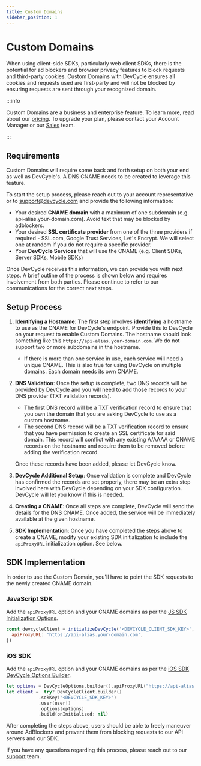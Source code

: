 ```yaml
---
title: Custom Domains
sidebar_position: 1
---
```


# Custom Domains

When using client-side SDKs, particularly web client SDKs, there is the potential for ad blockers
and browser privacy features to block requests and third-party cookies. Custom Domains with DevCycle ensures
all cookies and requests used are first-party and will not be blocked by ensuring requests are sent through your
recognized domain.

:::info

Custom Domains are a business and enterprise feature. To learn more, read about our [pricing](https://devcycle.com/pricing). To upgrade your plan, please contact your Account Manager or our [Sales](mailto:sales@devcycle.com) team.

:::

## Requirements

Custom Domains will require some back and forth setup on both your end as well as DevCycle's. A DNS CNAME needs to be created to leverage this feature.

To start the setup process, please reach out to your account representative or to support@devcycle.com and provide the following information:

- Your desired **CNAME domain** with a maximum of one subdomain (e.g. api-alias.your-domain.com). Avoid text that may be blocked by adblockers.
- Your desired **SSL certificate provider** from one of the three providers if required - SSL.com, Google Trust Services, Let's Encrypt. We will select one at random if you do not require a specific provider.
- Your **DevCycle Services** that will use the CNAME (e.g. Client SDKs, Server SDKs, Mobile SDKs)

Once DevCycle receives this information, we can provide you with next steps. A brief outline of the process is shown below and requires involvement from both parties. Please continue to refer to our communications for the correct next steps.

## Setup Process

1. **Identifying a Hostname**: The first step involves **identifying** a hostname to use as the CNAME for DevCycle's endpoint. Provide this to DevCycle on your request to enable Custom Domains. The hostname should look something like this `https://api-alias.your-domain.com`. We do not support two or more subdomains in the hostname.
    - If there is more than one service in use, each service will need a unique CNAME. This is also true for using DevCycle on multiple domains. Each domain needs its own CNAME.

2. **DNS Validation**: Once the setup is complete, two DNS records will be provided by DevCycle and you will need to add those records to your DNS provider (TXT validation records).
   - The first DNS record will be a TXT verification record to ensure that you own the domain that you are asking DevCycle to use as a custom hostname.
   - The second DNS record will be a TXT verification record to ensure that you have permission to create an SSL certificate for said domain. This record will conflict with any existing A/AAAA or CNAME records on the hostname and require them to be removed before adding the verification record.

   Once these records have been added, please let DevCycle know.

3. **DevCycle Additional Setup**: Once validation is complete and DevCycle has confirmed the records are set properly, there may be an extra step involved here with DevCycle depending on your SDK configuration. DevCycle will let you know if this is needed.

4. **Creating a CNAME**: Once all steps are complete, DevCycle will send the details for the DNS CNAME. Once added, the service will be immediately available at the given hostname.

5. **SDK Implementation**: Once you have completed the steps above to create a CNAME, modify your existing SDK initialization to include the `apiProxyURL` initialization option. See below.

## SDK Implementation

In order to use the Custom Domain, you'll have to point the SDK requests to the newly created CNAME domain.

### JavaScript SDK

Add the `apiProxyURL` option and your CNAME domains as per the [JS SDK Initialization Options](https://docs.devcycle.com/sdk/client-side-sdks/javascript/javascript-gettingstarted#initialization-options).

```javascript
const devcycleClient = initializeDevCycle('<DEVCYCLE_CLIENT_SDK_KEY>', user, {
  apiProxyURL: 'https://api-alias.your-domain.com',
})
```

### iOS SDK

Add the `apiProxyURL` option and your CNAME domains as per the [iOS SDK DevCycle Options Builder](https://docs.devcycle.com/sdk/client-side-sdks/ios/ios-gettingstarted#devcycleoptions-builder).

```swift
let options = DevCycleOptions.builder().apiProxyURL("https://api-alias.your-domain.com").build()
let client =  try? DevCycleClient.builder()
            .sdkKey("<DEVCYCLE_SDK_KEY>")
            .user(user!)
            .options(options)
            .build(onInitialized: nil)
```

After completing the steps above, users should be able to freely maneuver around AdBlockers and prevent them from blocking requests to our API servers and our SDK.

If you have any questions regarding this process, please reach out to our [support](mailto:support@devcycle.com) team.
